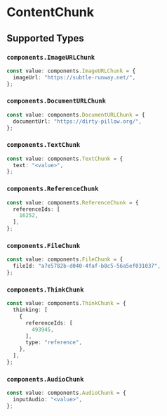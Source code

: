 # ContentChunk


## Supported Types

### `components.ImageURLChunk`

```typescript
const value: components.ImageURLChunk = {
  imageUrl: "https://subtle-runway.net/",
};
```

### `components.DocumentURLChunk`

```typescript
const value: components.DocumentURLChunk = {
  documentUrl: "https://dirty-pillow.org/",
};
```

### `components.TextChunk`

```typescript
const value: components.TextChunk = {
  text: "<value>",
};
```

### `components.ReferenceChunk`

```typescript
const value: components.ReferenceChunk = {
  referenceIds: [
    16252,
  ],
};
```

### `components.FileChunk`

```typescript
const value: components.FileChunk = {
  fileId: "a7e5782b-d040-4faf-b8c5-56a5ef031037",
};
```

### `components.ThinkChunk`

```typescript
const value: components.ThinkChunk = {
  thinking: [
    {
      referenceIds: [
        493945,
      ],
      type: "reference",
    },
  ],
};
```

### `components.AudioChunk`

```typescript
const value: components.AudioChunk = {
  inputAudio: "<value>",
};
```

